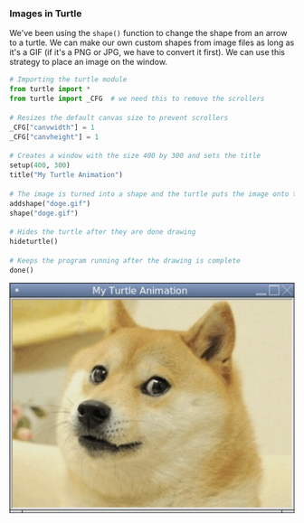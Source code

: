 ### Images in Turtle

We've been using the `shape()` function to change the shape from an arrow to a turtle. We can make our own custom shapes from image files as long as it's a GIF (if it's a PNG or JPG, we have to convert it first). We can use this strategy to place an image on the window. 

```python
# Importing the turtle module
from turtle import *
from turtle import _CFG  # we need this to remove the scrollers

# Resizes the default canvas size to prevent scrollers
_CFG["canvwidth"] = 1 
_CFG["canvheight"] = 1

# Creates a window with the size 400 by 300 and sets the title
setup(400, 300)
title("My Turtle Animation")

# The image is turned into a shape and the turtle puts the image onto the window
addshape("doge.gif")
shape("doge.gif")

# Hides the turtle after they are done drawing
hideturtle()

# Keeps the program running after the drawing is complete
done()
```

![](../Images/Turtle_Image.png)
